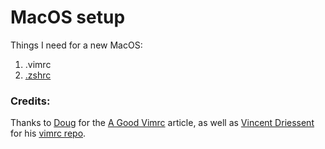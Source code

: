 # MacOS setup

Things I need for a new MacOS:

1. .vimrc
2. [.zshrc](https://ohmyz.sh/)

### Credits:

Thanks to [Doug](https://dougblack.io/about.html) for the [A Good Vimrc](https://dougblack.io/words/a-good-vimrc.html) article, as well as [Vincent Driessent](http://nvie.com/about/) for his [vimrc repo](https://github.com/nvie/vimrc.git).
